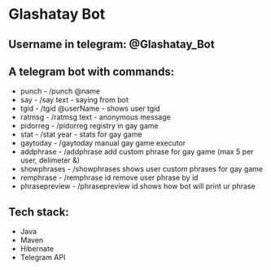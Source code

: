 # Glashatay Bot

## Username in telegram: @Glashatay_Bot

## A telegram bot with commands:
- punch - /punch @name
- say -  /say text  - saying from bot
- tgid - /tgid @userName - shows user tgid
- ratmsg - /ratmsg text - anonymous message
- pidorreg - /pidorreg registry in gay game
- stat - /stat year - stats for gay game
- gaytoday - /gaytoday manual gay game executor
- addphrase - /addphrase  add custom phrase for gay game (max 5 per user, delimeter &)
- showphrases - /showphrases shows user custom phrases for gay game
- remphrase - /remphrase id remove user phrase by id
- phrasepreview - /phrasepreview id shows how bot will print ur phrase

## Tech stack:
- Java
- Maven
- Hibernate
- Telegram API   
